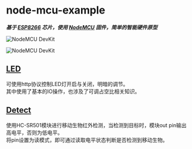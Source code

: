 # node-mcu-example

***基于 [ESP8266](https://www.espressif.com/en/products/hardware/esp8266ex/overview) 芯片，使用 [NodeMCU](https://nodemcu.readthedocs.io/en/master/) 固件，简单的智能硬件原型***  

![NodeMCU DevKit](https://raw.githubusercontent.com/nodemcu/nodemcu-devkit-v1.0/master/Documents/NodeMCU_DEVKIT_1.0.jpg)  

![NodeMCU DevKit](https://raw.githubusercontent.com/nodemcu/nodemcu-devkit-v1.0/master/Documents/NODEMCU_DEVKIT_V1.0_PINMAP.png)  

## [LED](https://github.com/huanghyw/node-mcu-example/tree/master/LED)
可使用http协议控制LED灯开启与关闭，明暗的调节。  
其中使用了基本的IO操作，也涉及了可调占空比相关知识。

## [Detect](https://github.com/huanghyw/node-mcu-example/tree/master/Detect)
使用HC-SR501模块进行移动生物红外检测，当检测到目标时，模块out pin输出高电平，否则为低电平。  
将pin设置为读模式，即可通过读取电平状态判断是否检测到移动生物。
